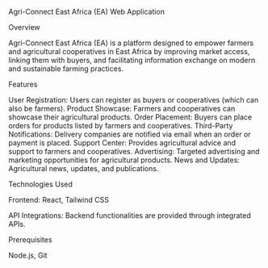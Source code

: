Agri-Connect East Africa (EA) Web Application

Overview

Agri-Connect East Africa (EA) is a platform designed to empower farmers and agricultural 
cooperatives in East Africa by improving market access, linking them with buyers, and 
facilitating information exchange on modern and sustainable farming practices.

Features

User Registration: Users can register as buyers or cooperatives (which can also be farmers).
Product Showcase: Farmers and cooperatives can showcase their agricultural products.
Order Placement: Buyers can place orders for products listed by farmers and cooperatives.
Third-Party Notifications: Delivery companies are notified via email when an order or payment is placed.
Support Center: Provides agricultural advice and support to farmers and cooperatives.
Advertising: Targeted advertising and marketing opportunities for agricultural products.
News and Updates: Agricultural news, updates, and publications.

Technologies Used

Frontend: React, Tailwind CSS

API Integrations: Backend functionalities are provided through integrated APIs.

Prerequisites

Node.js,
Git
